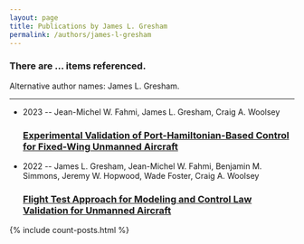```yaml
---
layout: page
title: Publications by James L. Gresham
permalink: /authors/james-l-gresham
---
```


<h3 id="number-posts">There are ... items referenced.</h3>
<p id='info-authors'>Alternative author names: James L. Gresham.</p>
<hr />
<ul class="post-list">
<li><span class='post-meta'>2023 -- Jean-Michel W. Fahmi, James L. Gresham, Craig A. Woolsey</span><h3><a class='post-link' href="{{ site.baseurl }}/experimental-validation-of-port-hamiltonian-based-control-for-fixed-wing-unmanned-aircraft">Experimental Validation of Port-Hamiltonian-Based Control for Fixed-Wing Unmanned Aircraft</a></h3></li>
<li><span class='post-meta'>2022 -- James L. Gresham, Jean-Michel W. Fahmi, Benjamin M. Simmons, Jeremy W. Hopwood, Wade Foster, Craig A. Woolsey</span><h3><a class='post-link' href="{{ site.baseurl }}/flight-test-approach-for-modeling-and-control-law-validation-for-unmanned-aircraft">Flight Test Approach for Modeling and Control Law Validation for Unmanned Aircraft</a></h3></li>

</ul>
{% include count-posts.html %}
